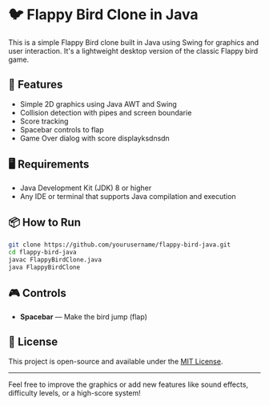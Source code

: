 # 🐦 Flappy Bird Clone in Java

This is a simple Flappy Bird clone built in Java using Swing for graphics and user interaction. It's a lightweight desktop version of the classic Flappy bird game.

## 🚀 Features

- Simple 2D graphics using Java AWT and Swing
- Collision detection with pipes and screen boundarie
- Score tracking  
- Spacebar controls to flap  
- Game Over dialog with score displayksdnsdn

## 🖥️ Requirements

- Java Development Kit (JDK) 8 or higher  
- Any IDE or terminal that supports Java compilation and execution

## 📦 How to Run

```bash
git clone https://github.com/yourusername/flappy-bird-java.git
cd flappy-bird-java
javac FlappyBirdClone.java
java FlappyBirdClone
```

## 🎮 Controls

- **Spacebar** — Make the bird jump (flap)

## 📝 License

This project is open-source and available under the [MIT License](LICENSE).

---

Feel free to improve the graphics or add new features like sound effects, difficulty levels, or a high-score system!
